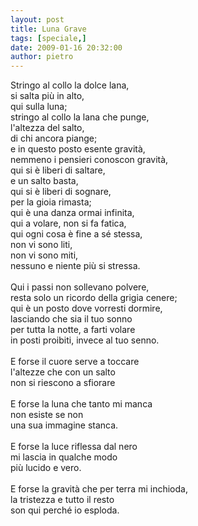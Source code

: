 ```yaml
---
layout: post
title: Luna Grave
tags: [speciale,]
date: 2009-01-16 20:32:00
author: pietro
---
```

Stringo al collo la dolce lana,<br/>si salta più in alto,<br/>qui sulla luna;<br/>stringo al collo la lana che punge,<br/>l'altezza del salto,<br/>di chi ancora piange;<br/>e in questo posto esente gravità,<br/>nemmeno i pensieri conoscon gravità,<br/>qui si è liberi di saltare,<br/>e un salto basta,<br/>qui si è liberi di sognare,<br/>per la gioia rimasta;<br/>qui è una danza ormai infinita,<br/>qui a volare, non si fa fatica,<br/>qui ogni cosa è fine a sé stessa,<br/>non vi sono liti,<br/>non vi sono miti,<br/>nessuno e niente più si stressa.<br/><br/>Qui i passi non sollevano polvere,<br/>resta solo un ricordo della grigia cenere;<br/>qui è un posto dove vorresti dormire,<br/>lasciando che sia il tuo sonno<br/>per tutta la notte, a farti volare<br/>in posti proibiti, invece al tuo senno.<br/><br/>E forse il cuore serve a toccare<br/>l'altezze che con un salto<br/>non si riescono a sfiorare<br/><br/>E forse la luna che tanto mi manca<br/>non esiste se non<br/>una sua immagine stanca.<br/><br/>E forse la luce riflessa dal nero<br/>mi lascia in qualche modo<br/>più lucido e vero.<br/><br/>E forse la gravità che per terra mi inchioda,<br/>la tristezza e tutto il resto<br/>son qui perché io esploda.

